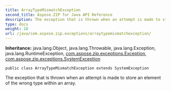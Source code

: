 ```yaml
---
title: ArrayTypeMismatchException
second_title: Aspose.ZIP for Java API Reference
description: The exception that is thrown when an attempt is made to store an element of the wrong type within an array.
type: docs
weight: 18
url: /java/com.aspose.zip.exceptions/arraytypemismatchexception/
---
```


**Inheritance:**
java.lang.Object, java.lang.Throwable, java.lang.Exception, java.lang.RuntimeException, [com.aspose.zip.exceptions.Exception](../../com.aspose.zip.exceptions/exception), [com.aspose.zip.exceptions.SystemException](../../com.aspose.zip.exceptions/systemexception)
```
public class ArrayTypeMismatchException extends SystemException
```

The exception that is thrown when an attempt is made to store an element of the wrong type within an array.
